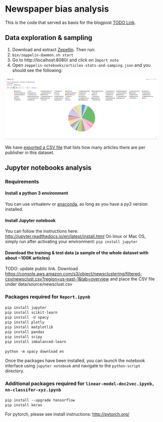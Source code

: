 # Newspaper bias analysis

This is the code that served as basis for the blogpost [TODO Link](https://example.com).

## Data exploration & sampling

1. Download and extract [Zepellin](https://zeppelin.apache.org/docs/0.7.2/install/install.html). Then run:
2. `bin/zeppelin-daemon.sh start`
3. Go to http://localhost:8080/ and click on `Import note`
4. Open `zeppelin-notebooks/articles-stats-and-samping.json` and you should see the following:

![Zeppeling Notebook](images/zeppelin-notebook.png "Zeppelin Notebook")

We have [exported a CSV file](zeppelin-notebooks/articles-per-publisher.csv) that lists how many articles there are per publisher in this dataset.

## Jupyter notebooks analysis

### Requirements

#### Install a python 3 environment

You can use virtualenv or [anaconda](https://conda.io/docs/py2or3.html), as long as you have a py3 version installed.

#### Install Jupyter notebook

You can follow the instructions here: http://jupyter.readthedocs.io/en/latest/install.html
On linux or Mac OS, simply run after activating your environment: `pip install jupyter`

#### Download the training & test data (a sample of the whole dataset with about ~100K articles)

TODO: update public link.
Download https://console.aws.amazon.com/s3/object/newsclustering/filtered-csv/newsclust.csv?region=us-east-1&tab=overview and place the CSV file under data/source/newsclust.csv

### Packages required for `Report.ipynb`

```shell
pip install jupyter
pip install scikit-learn
pip install -U spacy
pip install plotly
pip install matplotlib
pip install pandas
pip install scipy
pip install imbalanced-learn

python -m spacy download en
```

Once the packages have been installed, you can launch the notebook interface using `jupyter notebook` and navigate to the `python-script` directory.

### Additional packages required for `linear-model-doc2vec.ipynb, nn-classifer-xyz.ipynb`

```shell
pip install --upgrade tensorflow
pip install keras
```

For pytorch, please see install instructions: http://pytorch.org/